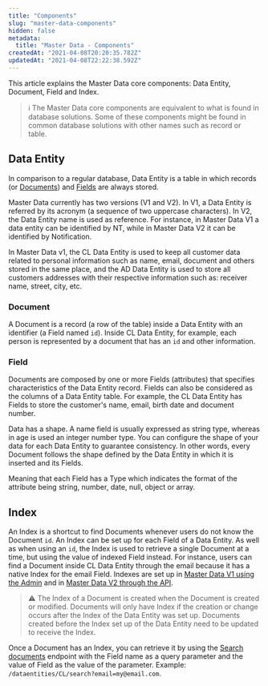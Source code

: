 ```yaml
---
title: "Components"
slug: "master-data-components"
hidden: false
metadata: 
  title: "Master Data - Components"
createdAt: "2021-04-08T20:20:35.782Z"
updatedAt: "2021-04-08T22:22:38.592Z"
---
```

This article explains the Master Data core components: Data Entity, Document, Field and Index. 

>ℹ️ The Master Data core components are equivalent to what is found in database solutions. Some of these components might be found in common database solutions with other names such as record or table.

## Data Entity

In comparison to a regular database, Data Entity is a table in which records (or [Documents](#document)) and [Fields](#field) are always stored.

Master Data currently has two versions (V1 and V2). In V1, a Data Entity is referred by its acronym (a sequence of two uppercase characters). In V2, the Data Entity name is used as reference. For instance, in Master Data V1 a data entity can be identified by NT, while in Master Data V2 it can be identified by Notification.

In Master Data v1, the CL Data Entity is used to keep all customer data related to personal information such as name, email, document and others stored in the same place, and the AD Data Entity is used to store all customers addresses with their respective information such as: receiver name, street, city, etc.

### Document

A Document is a record (a row of the table) inside a Data Entity with an identifier (a Field named `id`). Inside CL Data Entity, for example, each person is represented by a document that has an `id` and other information.

### Field

Documents are composed by one or more Fields (attributes) that specifies characteristics of the Data Entity record. Fields can also be considered as the columns of a Data Entity table. For example, the CL Data Entity has Fields to store the customer's name, email, birth date and document number. 

Data has a shape. A name field is usually expressed as string type, whereas in age is used an integer number type. You can configure the shape of your data for each Data Entity to guarantee consistency. In other words, every Document follows the shape defined by the Data Entity in which it is inserted and its Fields.

Meaning that each Field has a Type which indicates the format of the attribute being string, number, date, null, object or array.

## Index

An Index is a shortcut to find Documents whenever users do not know the Document `id`. An Index can be set up for each Field of a Data Entity. As well as when using an `id`, the Index is used to retrieve a single Document at a time, but using the value of indexed Field instead. For instance, users can find a Document inside CL Data Entity through the email because it has a native Index for the email Field. Indexes are set up in [Master Data V1 using the Admin](https://help.vtex.com/en/tutorial/setting-up-an-index-on-master-data--tutorials_785) and in [Master Data V2 through the API](ref:indices).

>⚠️ The Index of a Document is created when the Document is created or modified. Documents will only have Index if the creation or change occurs after the Index of the Data Entity was set up. Documents created before the Index set up of the Data Entity need to be updated to receive the Index.

Once a Document has an Index, you can retrieve it by using the [Search documents](https://developers.vtex.com/docs/api-reference/masterdata-api#get-/api/dataentities/-acronym-/search?endpoint=get-/api/dataentities/-acronym-/search) endpoint with the Field name as a query parameter and the value of Field as the value of the parameter. Example: `/dataentities/CL/search?email=my@email.com`.
